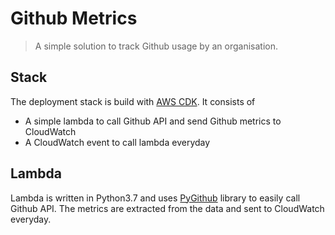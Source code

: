 # Github Metrics

> A simple solution to track Github usage by an organisation.

## Stack

The deployment stack is build with [AWS CDK](https://github.com/aws/aws-cdk). It consists of
- A simple lambda to call Github API and send Github metrics to CloudWatch
- A CloudWatch event to call lambda everyday

## Lambda

Lambda is written in Python3.7 and uses [PyGithub](https://github.com/PyGithub/PyGithub) library to easily call Github API. The metrics are extracted from the data and sent to CloudWatch everyday.
